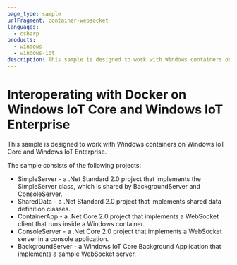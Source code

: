 ```yaml
---
page_type: sample
urlFragment: container-websocket
languages:
  - csharp
products:
  - windows
  - windows-iot
description: This sample is designed to work with Windows containers on Windows IoT Core and Windows IoT Enterprise.
---
```


# Interoperating with Docker on Windows IoT Core and Windows IoT Enterprise
This sample is designed to work with Windows containers on Windows IoT Core and Windows IoT Enterprise.

The sample consists of the following projects:

* SimpleServer - a .Net Standard 2.0 project that implements the SimpleServer class, which is shared by BackgroundServer and ConsoleServer.
* SharedData -  a .Net Standard 2.0 project that implements shared data definition classes.
* ContainerApp - a .Net Core 2.0 project that implements a WebSocket client that runs inside a Windows container.
* ConsoleServer - a .Net Core 2.0 project that implements a WebSocket server in a console application.
* BackgroundServer - a Windows IoT Core Background Application that implements a sample WebSocket server.
